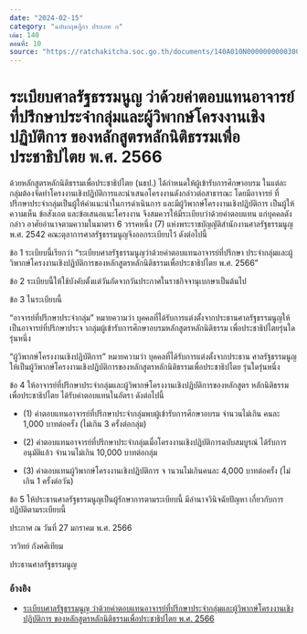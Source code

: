 ```yaml
---
date: "2024-02-15"
category: "ฉบับกฤษฎีกา ประเภท ก"
เล่ม: 140
ตอนที่: 10
source: "https://ratchakitcha.soc.go.th/documents/140A010N0000000000300.pdf"
---
```


# ระเบียบศาลรัฐธรรมนูญ ว่าด้วยค่าตอบแทนอาจารย์ที่ปรึกษาประจํากลุ่มและผู้วิพากษ์โครงงานเชิงปฏิบัติการ ของหลักสูตรหลักนิติธรรมเพื่อประชาธิปไตย พ.ศ. 2566

ด้วยหลักสูตรหลักนิติธรรมเพื่อประชาธิปไตย (นธป.) ได้กําหนดให้ผู้เข้ารับการศึกษาอบรม
ในแต่ละกลุ่มต้องจัดทําโครงงานเชิงปฏิบัติการและนําเสนอโครงงานดังกล่าวต่อสาธารณะ โดยมีอาจารย์
ที่ปรึกษาประจํากลุ่มเป็นผู้ให้คําแนะนําในการดําเนินการ และมีผู้วิพากษ์โครงงานเชิงปฏิบัติการ
เป็นผู้ให้ความเห็น ข้อสังเกต และข้อเสนอแนะโครงงาน จึงสมควรให้มีระเบียบว่าด้วยค่าตอบแทน
แก่บุคคลดังกล่าว
อาศัยอํานาจตามความในมาตรา 6 วรรคหนึ่ง (7) แห่งพระราชบัญญัติสํานักงานศาลรัฐธรรมนูญ
พ.ศ. 2542 คณะตุลาการศาลรัฐธรรมนูญจึงออกระเบียบไว้ ดังต่อไปนี้

ข้อ 1 ระเบียบนี้เรียกว่า “ระเบียบศาลรัฐธรรมนูญว่าด้วยค่าตอบแทนอาจารย์ที่ปรึกษา
ประจํากลุ่มและผู้วิพากษ์โครงงานเชิงปฏิบัติการของหลักสูตรหลักนิติธรรมเพื่อประชาธิปไตย พ.ศ. 2566”

ข้อ 2 ระเบียบนี้ให้ใช้บังคับตั้งแต่วันถัดจากวันประกาศในราชกิจจานุเบกษาเป็นต้นไป

ข้อ 3 ในระเบียบนี้

“อาจารย์ที่ปรึกษาประจํากลุ่ม” หมายความว่า บุคคลที่ได้รับการแต่งตั้งจากประธานศาลรัฐธรรมนูญให้เป็นอาจารย์ที่ปรึกษาประจ ากลุ่มผู้เข้ารับการศึกษาอบรมหลักสูตรหลักนิติธรรม เพื่อประชาธิปไตยรุ่นใดรุ่นหนึ่ง

“ผู้วิพากษ์โครงงานเชิงปฏิบัติการ” หมายความว่า บุคคลที่ได้รับการแต่งตั้งจากประธาน
ศาลรัฐธรรมนูญให้เป็นผู้วิพากษ์โครงงานเชิงปฏิบัติการของหลักสูตรหลักนิติธรรมเพื่อประชาธิปไตย รุ่นใดรุ่นหนึ่ง

ข้อ 4 ให้อาจารย์ที่ปรึกษาประจํากลุ่มและผู้วิพากษ์โครงงานเชิงปฏิบัติการของหลักสูตร
หลักนิติธรรมเพื่อประชาธิปไตย ได้รับค่าตอบแทนในอัตรา ดังต่อไปนี้

- (1) ค่าตอบแทนอาจารย์ที่ปรึกษาประจํากลุ่มพบผู้เข้ารับการศึกษาอบรม จํานวนไม่เกิน
  คนละ 1,000 บาทต่อครั้ง (ไม่เกิน 3 ครั้งต่อกลุ่ม)

- (2) ค่าตอบแทนอาจารย์ที่ปรึกษาประจํากลุ่มเมื่อโครงงานเชิงปฏิบัติการฉบับสมบูรณ์
  ได้รับการอนุมัติแล้ว จํานวนไม่เกิน 10,000 บาทต่อกลุ่ม

- (3) ค่าตอบแทนผู้วิพากษ์โครงงานเชิงปฏิบัติการ จ านวนไม่เกินคนละ
  4,000 บาทต่อครั้ง (ไม่เกิน 1 ครั้งต่อวัน)

ข้อ 5 ให้ประธานศาลรัฐธรรมนูญเป็นผู้รักษาการตามระเบียบนี้ มีอํานาจวินิจฉัยปัญหา
เกี่ยวกับการปฏิบัติตามระเบียบนี้

ประกาศ ณ วันที่ 27 มกราคม พ.ศ. 2566

วรวิทย์ กังศศิเทียม

ประธานศาลรัฐธรรมนูญ

### อ้างอิง

- [ระเบียบศาลรัฐธรรมนูญ ว่าด้วยค่าตอบแทนอาจารย์ที่ปรึกษาประจํากลุ่มและผู้วิพากษ์โครงงานเชิงปฏิบัติการ ของหลักสูตรหลักนิติธรรมเพื่อประชาธิปไตย พ.ศ. 2566](https://ratchakitcha.soc.go.th/documents/140A010N0000000000300.pdf)
